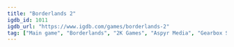 ```yaml
---
title: "Borderlands 2"
igdb_id: 1011
igdb_url: "https://www.igdb.com/games/borderlands-2"
tag: ["Main game", "Borderlands", "2K Games", "Aspyr Media", "Gearbox Software", "Sony Computer Entertainment of America", "Iron Galaxy Studios", "Shooter", "Role-playing (RPG)", "Single player", "Multiplayer", "Co-operative", "Split screen", "First person", "Action", "Science fiction", "Comedy", "Sandbox"]
---
```

